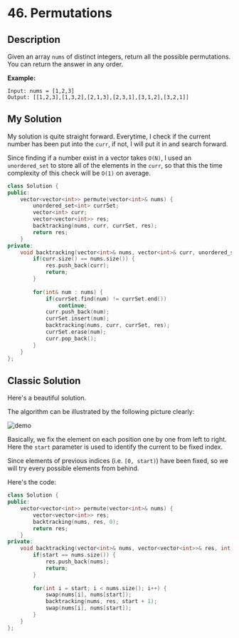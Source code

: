 # 46. Permutations

## Description

Given an array `nums` of distinct integers, return all the possible permutations. You can return the answer in any order.

**Example:**
```
Input: nums = [1,2,3]
Output: [[1,2,3],[1,3,2],[2,1,3],[2,3,1],[3,1,2],[3,2,1]]
```

## My Solution

My solution is quite straight forward. Everytime, I check if the current number has been put into the `curr`, if not, I will put it in and search forward.

Since finding if a number exist in a vector takes `O(N)`, I used an `unordered_set` to store all of the elements in the `curr`, so that this the time complexity of this check will be `O(1)` on average.

```C++
class Solution {
public:
    vector<vector<int>> permute(vector<int>& nums) {
        unordered_set<int> currSet;
        vector<int> curr;
        vector<vector<int>> res;
        backtracking(nums, curr, currSet, res);
        return res;
    }
private:
    void backtracking(vector<int>& nums, vector<int>& curr, unordered_set<int>& currSet, vector<vector<int>>& res) {
        if(curr.size() == nums.size()) {
            res.push_back(curr);
            return;
        }
        
        for(int& num : nums) {
            if(currSet.find(num) != currSet.end())
                continue;
            curr.push_back(num);
            currSet.insert(num);
            backtracking(nums, curr, currSet, res);
            currSet.erase(num);
            curr.pop_back();
        }
    }
};
```

## Classic Solution

Here's a beautiful solution.

The algorithm can be illustrated by the following picture clearly:

![demo](https://media.geeksforgeeks.org/wp-content/cdn-uploads/NewPermutation.gif)

Basically, we fix the element on each position one by one from left to right. Here the `start` parameter is used to identify the current to be fixed index.

Since elements of previous indices (i.e. `[0, start)`) have been fixed, so we will try every possible elements from behind.

Here's the code:

```C++
class Solution {
public:
    vector<vector<int>> permute(vector<int>& nums) {
        vector<vector<int>> res;
        backtracking(nums, res, 0);
        return res;
    }
private:
    void backtracking(vector<int>& nums, vector<vector<int>>& res, int start) {
        if(start == nums.size()) {
            res.push_back(nums);
            return;
        }
        
        for(int i = start; i < nums.size(); i++) {
            swap(nums[i], nums[start]);
            backtracking(nums, res, start + 1);
            swap(nums[i], nums[start]);
        }
    }
};
```